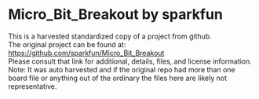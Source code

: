 
# Micro_Bit_Breakout by sparkfun  
This is a harvested standardized copy of a project from github.  
The original project can be found at:  
https://github.com/sparkfun/Micro_Bit_Breakout  
Please consult that link for additional, details, files, and license information.  
Note: It was auto harvested and if the original repo had more than one board file or anything out of the ordinary the files here are likely not representative.  
    